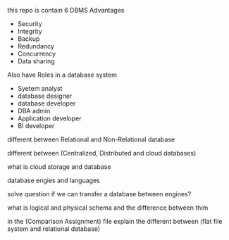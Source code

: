 this repo is contain 6 DBMS Advantages 
* Security
* Integrity
* Backup
* Redundancy
* Concurrency
* Data sharing

Also have Roles in a database system
* Syetem analyst
* database designer
* database developer
* DBA admin
* Application developer
* BI developer

different between Relational and Non-Relational database

different between (Centralized, Distributed and cloud databases)

what is cloud storage and database

database engies and languages

solve question if we can transfer a database between engines?

what is logical and physical schema and the difference between thim

in the (Comparison Assignment) file
explain the different between (flat file system and relational database)
